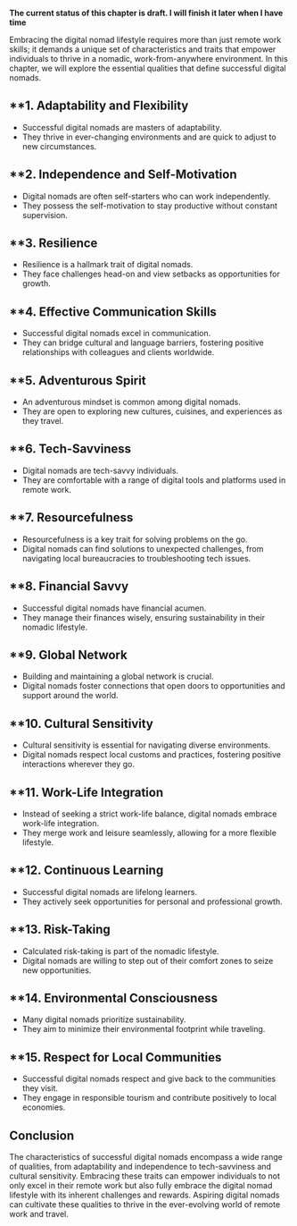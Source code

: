 **The current status of this chapter is draft. I will finish it later when I have time**

Embracing the digital nomad lifestyle requires more than just remote work skills; it demands a unique set of characteristics and traits that empower individuals to thrive in a nomadic, work-from-anywhere environment. In this chapter, we will explore the essential qualities that define successful digital nomads.

\*\*1. **Adaptability and Flexibility**
---------------------------------------

* Successful digital nomads are masters of adaptability.
* They thrive in ever-changing environments and are quick to adjust to new circumstances.

\*\*2. **Independence and Self-Motivation**
-------------------------------------------

* Digital nomads are often self-starters who can work independently.
* They possess the self-motivation to stay productive without constant supervision.

\*\*3. **Resilience**
---------------------

* Resilience is a hallmark trait of digital nomads.
* They face challenges head-on and view setbacks as opportunities for growth.

\*\*4. **Effective Communication Skills**
-----------------------------------------

* Successful digital nomads excel in communication.
* They can bridge cultural and language barriers, fostering positive relationships with colleagues and clients worldwide.

\*\*5. **Adventurous Spirit**
-----------------------------

* An adventurous mindset is common among digital nomads.
* They are open to exploring new cultures, cuisines, and experiences as they travel.

\*\*6. **Tech-Savviness**
-------------------------

* Digital nomads are tech-savvy individuals.
* They are comfortable with a range of digital tools and platforms used in remote work.

\*\*7. **Resourcefulness**
--------------------------

* Resourcefulness is a key trait for solving problems on the go.
* Digital nomads can find solutions to unexpected challenges, from navigating local bureaucracies to troubleshooting tech issues.

\*\*8. **Financial Savvy**
--------------------------

* Successful digital nomads have financial acumen.
* They manage their finances wisely, ensuring sustainability in their nomadic lifestyle.

\*\*9. **Global Network**
-------------------------

* Building and maintaining a global network is crucial.
* Digital nomads foster connections that open doors to opportunities and support around the world.

\*\*10. **Cultural Sensitivity**
--------------------------------

* Cultural sensitivity is essential for navigating diverse environments.
* Digital nomads respect local customs and practices, fostering positive interactions wherever they go.

\*\*11. **Work-Life Integration**
---------------------------------

* Instead of seeking a strict work-life balance, digital nomads embrace work-life integration.
* They merge work and leisure seamlessly, allowing for a more flexible lifestyle.

\*\*12. **Continuous Learning**
-------------------------------

* Successful digital nomads are lifelong learners.
* They actively seek opportunities for personal and professional growth.

\*\*13. **Risk-Taking**
-----------------------

* Calculated risk-taking is part of the nomadic lifestyle.
* Digital nomads are willing to step out of their comfort zones to seize new opportunities.

\*\*14. **Environmental Consciousness**
---------------------------------------

* Many digital nomads prioritize sustainability.
* They aim to minimize their environmental footprint while traveling.

\*\*15. **Respect for Local Communities**
-----------------------------------------

* Successful digital nomads respect and give back to the communities they visit.
* They engage in responsible tourism and contribute positively to local economies.

**Conclusion**
--------------

The characteristics of successful digital nomads encompass a wide range of qualities, from adaptability and independence to tech-savviness and cultural sensitivity. Embracing these traits can empower individuals to not only excel in their remote work but also fully embrace the digital nomad lifestyle with its inherent challenges and rewards. Aspiring digital nomads can cultivate these qualities to thrive in the ever-evolving world of remote work and travel.
